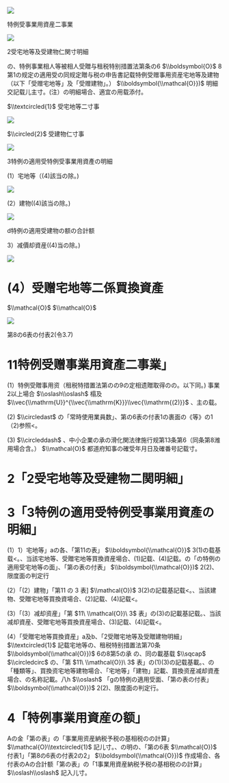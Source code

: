 ![](https://www.nta.go.jp/tmp/f538408f-c15b-446c-9227-45e00661c4fe/images/87eabb0915cb35f88c6fe4899c6721ed0fbb86653783823613007da9eeba4bed.jpg)

特例受事業用資産二事業

![](https://www.nta.go.jp/tmp/f538408f-c15b-446c-9227-45e00661c4fe/images/70717413be6cd70e434c01333f78644d5306b70a2b5d0903775aef88f73134f0.jpg)

2受宅地等及受建物仁関寸明細

の、特例事業相人等被相人受贈与租税特别措置法第条の6 $\\boldsymbol{O}$ 8第1の规定の適用受の同规定贈与税の申告書記载特例受赠事用资産宅地等及建物（以下「受赠宅地等」及「受赠建物」。） $\\boldsymbol{\\mathcal{O}})$ 明細交記载儿主寸。(注）の明細場合、適宜の用载添付。

$\\textcircled{1}$ 受宅地等二寸事

![](https://www.nta.go.jp/tmp/f538408f-c15b-446c-9227-45e00661c4fe/images/5c4fba8b9ed8da90fd16853f03ff0707627f3ce277a2c44d5ab0df708ab6faa4.jpg)

$\\circled{2}$ 受建物仁寸事

![](https://www.nta.go.jp/tmp/f538408f-c15b-446c-9227-45e00661c4fe/images/e2fda474e75ad436058b4daf3c862d6ffae03458441b5098486e8d9133ea07b3.jpg)

3特例の適用受特例受事業用資產の明細

(1）宅地等（(4)該当の除。)

![](https://www.nta.go.jp/tmp/f538408f-c15b-446c-9227-45e00661c4fe/images/635b50b6a29df6954870e0568b6bd897d9f516a4c1739165149183883d262e84.jpg)

(2）建物((4)該当の除。)

![](https://www.nta.go.jp/tmp/f538408f-c15b-446c-9227-45e00661c4fe/images/3d28257886bcef74e5e0cb354cde6cd0ac284281b8321f9fdd67a641d5b08ce8.jpg)

d特例の適用受建物の额の合計额

3）减價却資産((4)当の除。)

![](https://www.nta.go.jp/tmp/f538408f-c15b-446c-9227-45e00661c4fe/images/4fa3318f12ef9b5e4939f24069606046ee8ed3ce12ec429c4247ff79b5b8a829.jpg)

# (4）受赠宅地等二係買換資產

$\\mathcal{O}$ $\\mathcal{O}$

![](https://www.nta.go.jp/tmp/f538408f-c15b-446c-9227-45e00661c4fe/images/f3cc40951760c1f8c1faf2f44ac09bb1c56a28cb21e1154a26d2f24fb15610f6.jpg)

第8の6表の付表2(令3.7)

# 11特例受赠事業用資產二事業」

(1）特例受贈事用资（租税特措置法第のの9の定相遗贈取得のの。以下同。) 事業2以上場合 $\\oslash\\oslash$ 榻及 $\\vec{\\mathrm{U}}^{\\vec{\\mathrm{K}}}\\vec{\\mathrm{(2)}}$ 、主の载。

(2) $\\circledast$ の「常時使用業員数」、第の6表の付表1の裹面の《等》の1（2)参照<。

(3) $\\circleddash$ 、中小企業の承の滑化関法律施行规第13条第6（同条第8潍用場合含。） $\\mathcal{O}$ 都道府知事の確受年月日及確番号記载寸。

# 2「2受宅地等及受建物二関明細」

# 3「3特例の適用受特例受事業用資產の明細」

(1）1）宅地等」aの各、「第11の表」 $\\boldsymbol{\\mathcal{O}}$ 3(1)の载基载<。、当該宅地等、受贈宅地等買換資産場合、(1)記载、(4)記载。の「の特例の適用受宅地等の面」、「第の表の付表」 $\\boldsymbol{\\mathcal{O}})$ 2(2)、限度面の判定行

(2）「(2）建物」「第11 の 3 表\] $\\mathcal{O})$ 3(2)の記载基記载<。、当該建物、受贈宅地等買換資場合、(2)記载、(4)記载<。

(3）「(3）减却资産」「第 $11\ \\mathcal{O})\ 3$ 表」の(3)の記載基記载。、当該减却資産、受贈宅地等買換資産場合、(3)記载、(4)記载<。

(4）「受贈宅地等買換資産」a及b、「2受贈宅地等及受贈建物明細」 $\\textcircled{1}$ 記载宅地等の、租税特别措置法第70条 $\\boldsymbol{\\mathcal{O}})$ 6の8第5の承 の、同の載基载 $\\sqcap$ $\\circledcirc$ の、「第 $11\ \\mathcal{O})\ 3$ 表」の(1)(3)の記载基載。、の「種類等」、買換资宅地等建物場合、「宅地等」「建物」記載、買換资産减却資產場合、の名称記載。八h $\\oslash$ 「gの特例の適用受面、「第の表の付表」 $\\boldsymbol{\\mathcal{O}})$ 2(2)、限度面の判定行。

# 4「特例事業用資産の额」

Aの金「第の表」の「事業用资産納税予税の基相税のの計算」 $\\mathcal{O}\\textcircled{1}$ 記儿寸。、の明の、「第の6表 $\\mathcal{O})$ 付表1」「第8の6表の付表2の2」 $\\boldsymbol{\\mathcal{O}})$ 作成場合、各付表のAの合計额「第の表」の「1事業用資産納税予税の基相税のの計算」 $\\oslash\\oslash$ 記入儿寸。